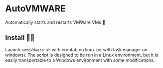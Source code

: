 # AutoVMWARE
Automatically starts and restarts VMWare VMs 💫

## Install 🧙‍♂️
Launch `autoVMware.sh` with crontab on linux (or with task manager on windows).
The script is designed to be run in a Linux environment, but it is easily transportable to a Windows environment with some modifications.